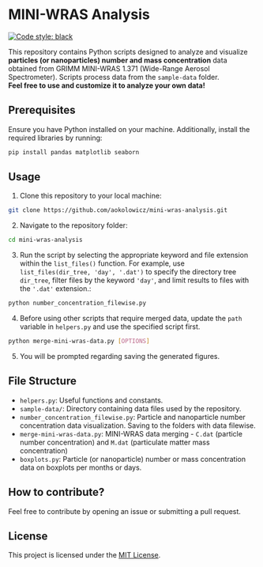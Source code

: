# MINI-WRAS Analysis
[![Code style: black](https://img.shields.io/badge/code%20style-black-000000.svg)](https://github.com/psf/black)

This repository contains Python scripts designed to analyze and visualize **particles (or nanoparticles) number and mass concentration** data obtained from GRIMM MINI-WRAS 1.371 (Wide-Range Aerosol Spectrometer). Scripts process data from the `sample-data` folder.\
**Feel free to use and customize it to analyze your own data!**

## Prerequisites

Ensure you have Python installed on your machine. Additionally, install the required libraries by running:

```bash
pip install pandas matplotlib seaborn
```

## Usage

1. Clone this repository to your local machine:

```bash
git clone https://github.com/aokolowicz/mini-wras-analysis.git
```

2. Navigate to the repository folder:

```bash
cd mini-wras-analysis
```

3. Run the script by selecting the appropriate keyword and file extension within the `list_files()` function. For example, use `list_files(dir_tree, 'day', '.dat')` to specify the directory tree `dir_tree`, filter files by the keyword `'day'`, and limit results to files with the `'.dat'` extension.:

```bash
python number_concentration_filewise.py
```

4. Before using other scripts that require merged data, update the `path` variable in `helpers.py` and use the specified script first.

```bash
python merge-mini-wras-data.py [OPTIONS]
```

5. You will be prompted regarding saving the generated figures.

## File Structure

- `helpers.py`: Useful functions and constants.
- `sample-data/`: Directory containing data files used by the repository.
- `number_concentration_filewise.py`: Particle and nanoparticle number concentration data visualization. Saving to the folders with data filewise.
- `merge-mini-wras-data.py`: MINI-WRAS data merging - `C.dat` (particle number concentration) and `M.dat` (particulate matter mass concentration)
- `boxplots.py`: Particle (or nanoparticle) number or mass concentration data on boxplots per months or days.

## How to contribute?

Feel free to contribute by opening an issue or submitting a pull request.

## License

This project is licensed under the [MIT License](LICENSE).